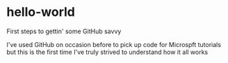# hello-world
First steps to gettin' some GitHub savvy

I've used GitHub on occasion before to pick up code for Microspft tutorials but this is the first time I've truly strived to understand how it all works

